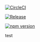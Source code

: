 [![CircleCI](https://dl.circleci.com/status-badge/img/gh/sentioxyz/sentio-sdk/tree/main.svg?style=svg)](https://dl.circleci.com/status-badge/redirect/gh/sentioxyz/sentio-sdk/tree/main)

[![Release](https://github.com/sentioxyz/sentio-sdk/actions/workflows/release.yaml/badge.svg)](https://github.com/sentioxyz/sentio-sdk/actions/workflows/release.yaml)

[![npm version](https://badge.fury.io/js/@sentio%2Fsdk.svg)](https://badge.fury.io/js/@sentio%2Fsdk)

test
